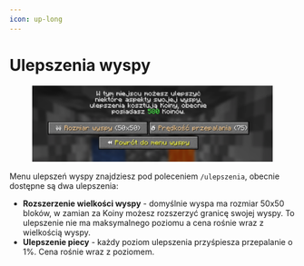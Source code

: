 ```yaml
---
icon: up-long
---
```


# Ulepszenia wyspy

<figure><img src="../../.gitbook/assets/image.png" alt=""><figcaption></figcaption></figure>

Menu ulepszeń wyspy znajdziesz pod poleceniem `/ulepszenia`, obecnie dostępne są dwa ulepszenia:

* **Rozszerzenie wielkości wyspy** - domyślnie wyspa ma rozmiar 50x50 bloków, w zamian za Koiny możesz rozszerzyć granicę swojej wyspy. To ulepszenie nie ma maksymalnego poziomu a cena rośnie wraz z wielkością wyspy.
* **Ulepszenie piecy** - każdy poziom ulepszenia przyśpiesza przepalanie o 1%. Cena rośnie wraz z poziomem.
